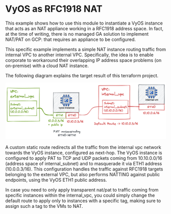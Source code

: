 # VyOS as RFC1918 NAT
This example shows how to use this module to instantiate a VyOS instance that acts as an NAT appliance working in a RFC1918 address space.
In fact, at the time of writing, there is no managed GA solution to implement NAT/PAT on GCP: that requires an appliance to be configured. 

This specific example implements a simple NAT instance routing traffic from internal VPC to another internal VPC.
Specifically, the idea is to enable corporate to workaround their overlapping IP address space problems (on on-premise) with a cloud NAT instance.

The following diagram explains the target result of this terraform project.

<img src="./simple-nat.png" width=600 alt="Simple PAT implementation"/>

A custom static route redirects all the traffic from the internal vpc network towards the VyOS instance, configured as next-hop.
The VyOS instance is configured to apply PAT to TCP and UDP packets coming from 10.10.0.0/16 (address space of internal_subnet)
and to masquerade it via ETH1 address (10.0.0.3/16). This configuration handles the traffic against RFC1918 targets belonging
to the external VPC, but also performs NATTING against public endpoints, using the VyOS ETH1 public address. 

In case you need to only apply transparent nat/pat to traffic coming from specific instances within the internal_vpc, you 
could simply change the default route to apply only to instances with a specific tag, making sure to assign such a tag to the
VMs to NAT.